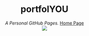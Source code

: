 <div align="center">
  <h1>portfolYOU</h1>
  <i>A Personal GitHub Pages.</i>
  <a href="https://minhlu-i.github.io">Home Page</a>
</div>

<div align="center">
  <image src="https://raw.githubusercontent.com/minhlu-i/pet-projects/main/nothing.gif">
</div>
